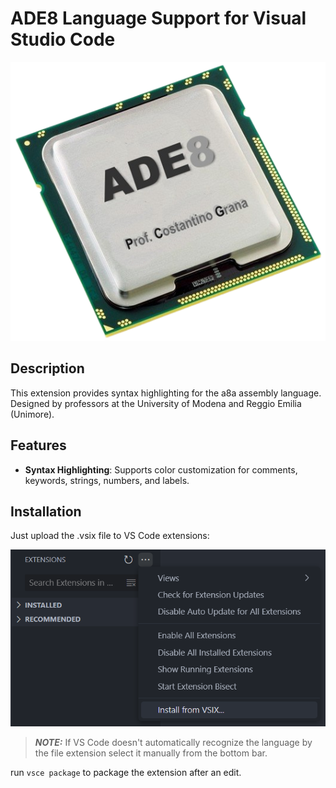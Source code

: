 # ADE8 Language Support for Visual Studio Code

![ADE8 Logo](ade8.png)

## Description

This extension provides syntax highlighting for the a8a assembly language. Designed by professors at the University of Modena and Reggio Emilia (Unimore).

## Features

- **Syntax Highlighting**: Supports color customization for comments, keywords, strings, numbers, and labels.

## Installation

Just upload the .vsix file to VS Code extensions:

 ![Upload VSIX](Tutorial/vsix-upload.png)

> **_NOTE:_**   If VS Code doesn't automatically recognize the language by the file extension select it manually from the bottom bar.

run `vsce package` to package the extension after an edit.
